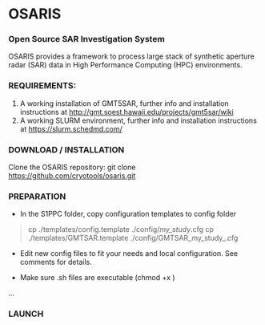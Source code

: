 # OSARIS
### Open Source SAR Investigation System
OSARIS provides a framework to process large stack of synthetic aperture radar (SAR) data in High Performance Computing (HPC) environments.

### REQUIREMENTS:
1. A working installation of GMT5SAR, further info and installation instructions at
   http://gmt.soest.hawaii.edu/projects/gmt5sar/wiki
2. A working SLURM environment, further info and installation instructions at
   https://slurm.schedmd.com/   

### DOWNLOAD / INSTALLATION
Clone the OSARIS repository:
git clone https://github.com/cryotools/osaris.git

### PREPARATION
- In the S1PPC folder, copy configuration templates to config folder
> cp ./templates/config.template ./config/_my_study_.cfg
> cp ./templates/GMTSAR.template ./config/GMTSAR_my_study_.cfg

- Edit new config files to fit your needs and local configuration.
  See comments for details.

- Make sure .sh files are executable (chmod +x <filename>)

...


### LAUNCH

